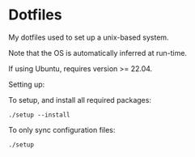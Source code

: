# Dotfiles

My dotfiles used to set up a unix-based system.

Note that the OS is automatically inferred at run-time.

If using Ubuntu, requires version >= 22.04.

Setting up:

To setup, and install all required packages:

```
./setup --install
```

To only sync configuration files:

```
./setup 
```
